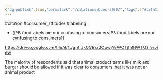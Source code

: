 ```yaml
---
{"dg-publish":true,"permalink":"/citations/buec-2020/","tags":["#citation","#consumer_attitudes","#labelling"],"created":"2025-10-23T17:42:46.892+01:00","updated":"2025-10-23T18:06:08.960+01:00"}
---
```


#citation #consumer_attitudes #labelling 

- [[PB food labels are not confusing to consumers\|PB food labels are not confusing to consumers]]

https://drive.google.com/file/d/1Ugnf_Jx0GBrZ2OuwjY5WCTjhBRWTQ2_5/view 

The majority of respondents said that animal product terms like milk and burger should be allowed if it was clear to consumers that it was not an animal product